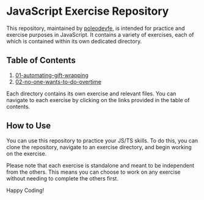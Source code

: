# JavaScript Exercise Repository

This repository, maintained by [poleodevfe](https://github.com/poleodevfe), is intended for practice and exercise purposes in JavaScript. It contains a variety of exercises, each of which is contained within its own dedicated directory.

## Table of Contents

1. [01-automating-gift-wrapping](./src/01-automating-gift-wrapping)
2. [02-no-one-wants-to-do-overtime](./src/02-no-one-wants-to-do-overtime)

Each directory contains its own exercise and relevant files. You can navigate to each exercise by clicking on the links provided in the table of contents.

## How to Use

You can use this repository to practice your JS/TS skills. To do this, you can clone the repository, navigate to an exercise directory, and begin working on the exercise.

Please note that each exercise is standalone and meant to be independent from the others. This means you can choose to work on any exercise without needing to complete the others first.

Happy Coding!
